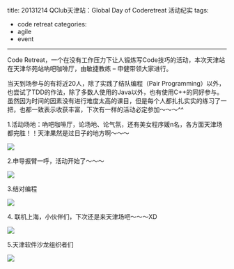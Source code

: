 title: 20131214 QClub天津站：Global Day of Coderetreat 活动纪实
tags:
  - code retreat
categories:
  - agile
  - event
---

Code Retreat，一个在没有工作压力下让人锻炼写Code技巧的活动，本次天津站在天津华苑站吶吧咖啡厅，由敏捷教练 – 申健带领大家进行。

当天到场参与的有将近20人，除了实践了结队编程（Pair Programming）以外，也尝试了TDD的作法，除了多数人使用的Java以外，也有使用C++的同好参与。虽然因为时间的因素没有进行难度太高的课目，但是每个人都扎扎实实的练习了一把，也都一致表示收获丰富，下次有一样的活动必定参加～～～^^

1.活动场地：吶吧咖啡厅，论场地、论气氛，还有美女程序媛n名，各方面天津场都完胜！！天津果然是过日子的地方啊～～～

![](http://res.uperform.cn//tianjin-software-party%E6%97%A0%E6%A0%87%E9%A2%981.png)

<!--more-->

2.申导振臂一呼，活动开始了～～～

![](http://res.uperform.cn//tianjin-software-party%E6%97%A0%E6%A0%87%E9%A2%982.png)

3.结对编程

![](http://res.uperform.cn//tianjin-software-party%E6%97%A0%E6%A0%87%E9%A2%983.png)

4\. 联机上海，小伙伴们，下次还是来天津场吧～～～XD

![](http://res.uperform.cn//tianjin-software-party%E6%97%A0%E6%A0%87%E9%A2%984.png)

5.天津软件沙龙组织者们

![](http://res.uperform.cn//tianjin-software-party%E6%97%A0%E6%A0%87%E9%A2%985.png)